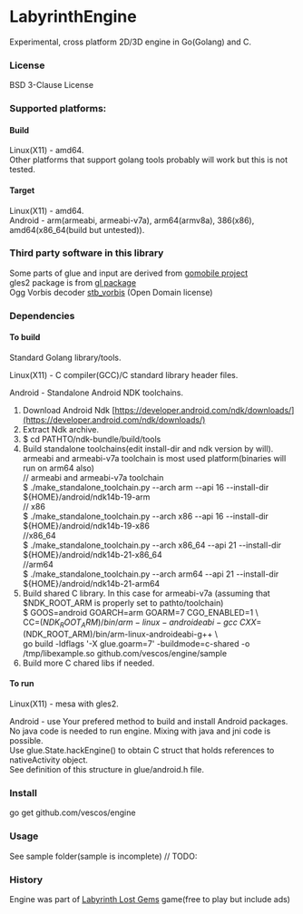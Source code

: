 # LabyrinthEngine

Experimental, cross platform  2D/3D engine in Go(Golang) and C.

### License
BSD 3-Clause License

### Supported platforms:
#### Build
Linux(X11) - amd64.  
Other platforms that support golang tools probably will work but this is not tested.
#### Target
Linux(X11) - amd64.  
Android - arm(armeabi, armeabi-v7a), arm64(armv8a), 386(x86), amd64(x86_64(build but untested)).

### Third party software in this library
Some parts of glue and input are derived from [gomobile project](https://github.com/golang/mobile)  
gles2 package is from [gl package](https://github.com/goxjs/gl)  
Ogg Vorbis decoder [stb_vorbis](http://nothings.org/stb_vorbis/) (Open Domain license)

### Dependencies 
#### To build
Standard Golang library/tools.

Linux(X11) - C compiler(GCC)/C standard library header files.

Android - Standalone Android NDK toolchains.
1. Download Android Ndk [https://developer.android.com/ndk/downloads/](https://developer.android.com/ndk/downloads/)
2. Extract Ndk archive.
3. $ cd PATHTO/ndk-bundle/build/tools
4. Build standalone toolchains(edit install-dir and ndk version by will). 
armeabi and armeabi-v7a toolchain is most used platform(binaries will run on arm64 also)  
// armeabi and armeabi-v7a toolchain  
$ ./make_standalone_toolchain.py --arch arm --api 16 --install-dir ${HOME}/android/ndk14b-19-arm  
// x86  
$ ./make_standalone_toolchain.py --arch x86 --api 16 --install-dir ${HOME}/android/ndk14b-19-x86  
//x86_64  
$ ./make_standalone_toolchain.py --arch x86_64 --api 21 --install-dir ${HOME}/android/ndk14b-21-x86_64  
//arm64  
$ ./make_standalone_toolchain.py --arch arm64 --api 21 --install-dir ${HOME}/android/ndk14b-21-arm64  
5. Build shared C library. In this case for armeabi-v7a (assuming that $NDK_ROOT_ARM is properly set to pathto/toolchain)  
$ GOOS=android GOARCH=arm GOARM=7 CGO_ENABLED=1 \  
CC=$(NDK_ROOT_ARM)/bin/arm-linux-androideabi-gcc \  
CXX=$(NDK_ROOT_ARM)/bin/arm-linux-androideabi-g++ \  
go build -ldflags '-X glue.goarm=7' -buildmode=c-shared  -o /tmp/libexample.so github.com/vescos/engine/sample  
6. Build more C chared libs if needed.  

#### To run

Linux(X11) - mesa with gles2.

Android - use Your prefered method to build and install Android packages.   
No java code is needed to run engine. Mixing with java and jni code is possible.  
Use glue.State.hackEngine() to obtain C struct that holds references to nativeActivity object.  
See definition of this structure in glue/android.h file. 

### Install
go get github.com/vescos/engine

### Usage
See sample folder(sample is incomplete)
// TODO:

### History
Engine was part of [Labyrinth Lost Gems](https://play.google.com/store/apps/details?id=xyz.live3dgraphs.labyrinth) game(free to play but include ads)
 
